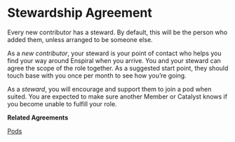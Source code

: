 # Stewardship Agreement

Every new contributor has a steward. By default, this will be the person who added them, unless arranged to be someone else.

As a _new contributor_, your steward is your point of contact who helps you find your way around Enspiral when you arrive. You and your steward can agree the scope of the role together. As a suggested start point, they should touch base with you once per month to see how you’re going.

As a _steward_, you will encourage and support them to join a pod when suited. You are expected to make sure another Member or Catalyst knows if you become unable to fulfill your role.

**Related Agreements**

[Pods](https://handbook.enspiral.com/agreements/pods)

